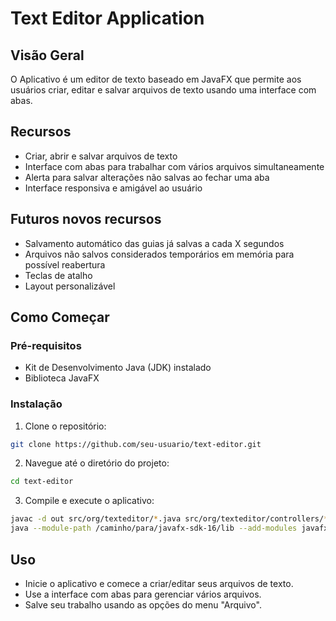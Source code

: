 # Text Editor Application

## Visão Geral
O Aplicativo é um editor de texto baseado em JavaFX que permite aos usuários criar, editar e salvar arquivos de texto usando uma interface com abas.

## Recursos

- Criar, abrir e salvar arquivos de texto
- Interface com abas para trabalhar com vários arquivos simultaneamente
- Alerta para salvar alterações não salvas ao fechar uma aba
- Interface responsiva e amigável ao usuário

## Futuros novos recursos

- Salvamento automático das guias já salvas a cada X segundos
- Arquivos não salvos considerados temporários em memória para possível reabertura
- Teclas de atalho
- Layout personalizável

## Como Começar

### Pré-requisitos

- Kit de Desenvolvimento Java (JDK) instalado
- Biblioteca JavaFX

### Instalação

1. Clone o repositório:

```bash
git clone https://github.com/seu-usuario/text-editor.git
```

2. Navegue até o diretório do projeto:

```bash
cd text-editor
```

3. Compile e execute o aplicativo:

```bash
javac -d out src/org/texteditor/*.java src/org/texteditor/controllers/*.java src/org/texteditor/models/*.java src/org/texteditor/viewers/menu/*.java src/org/texteditor/viewers/pane/*.java
java --module-path /caminho/para/javafx-sdk-16/lib --add-modules javafx.controls,javafx.fxml -cp out org.texteditor.TextEditorApplication
```

## Uso

- Inicie o aplicativo e comece a criar/editar seus arquivos de texto.
- Use a interface com abas para gerenciar vários arquivos.
- Salve seu trabalho usando as opções do menu "Arquivo".


